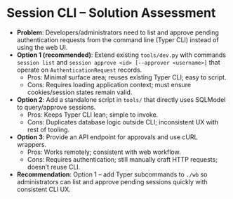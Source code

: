 # Session CLI – Solution Assessment

- **Problem**: Developers/administrators need to list and approve pending authentication requests from the command line (Typer CLI) instead of using the web UI.
- **Option 1 (recommended)**: Extend existing `tools/dev.py` with commands `session list` and `session approve <id> [--approver <username>]` that operate on `AuthenticationRequest` records.
  - Pros: Minimal surface area; reuses existing Typer CLI; easy to script.
  - Cons: Requires loading application context; must ensure cookies/session states remain valid.
- **Option 2**: Add a standalone script in `tools/` that directly uses SQLModel to query/approve sessions.
  - Pros: Keeps Typer CLI lean; simple to invoke.
  - Cons: Duplicates database logic outside CLI; inconsistent UX with rest of tooling.
- **Option 3**: Provide an API endpoint for approvals and use cURL wrappers.
  - Pros: Works remotely; consistent with web workflow.
  - Cons: Requires authentication; still manually craft HTTP requests; doesn’t reuse CLI.
- **Recommendation**: Option 1 – add Typer subcommands to `./wb` so administrators can list and approve pending sessions quickly with consistent CLI UX.
